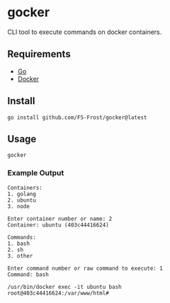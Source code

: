 # gocker

 CLI tool to execute commands on docker containers.

## Requirements

- [Go](https://go.dev/)
- [Docker](https://www.docker.com/)

## Install

```shell
go install github.com/FS-Frost/gocker@latest
```

## Usage

```shell
gocker
```

### Example Output

```shell
Containers:
1. golang
2. ubuntu
3. node

Enter container number or name: 2
Container: ubuntu (403c44416624)

Commands:
1. bash
2. sh
3. other

Enter command number or raw command to execute: 1
Command: bash

/usr/bin/docker exec -it ubuntu bash
root@403c44416624:/var/www/html#
```
